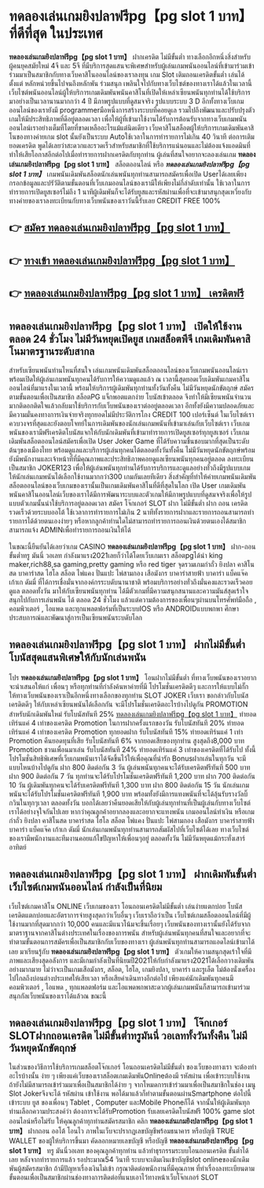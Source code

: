 # ทดลองเล่นเกมยิงปลาฟรีpg【pg slot 1 บาท】  ที่ดีที่สุด ในประเทศ

**ทดลองเล่นเกมยิงปลาฟรีpg【pg slot 1 บาท】** ฝากเครดิต ไม่มีขั้นต่ำ  ทางเลือกอีกหนึ่งสิ่งสำหรับผู้คนยุคสมัยใหม่ 4จี และ 5จี ที่มีบริการสุดแสนจะพิเศษสำหรับผู้เล่นเกมพนันออนไลน์ที่เข้ามาร่วมเข้าร่วมมาเป็นสมาชิกกับทางเว็บคาสิโนออนไลน์ของเราลงทุน เกม Slot  เติมถอนเครดิตขั้นต่ำ เล่นได้ตั้งแต่ หลักหน่วยขึ้นไปจนถึงหลักพัน ร่วมสนุก เพลินใจไปกับทางเว็บไซต์ของทางเราได้แล้วในเวลานี้เว็บไซต์พนันออนไลน์ผู้ให้บริการเกมเดิมพันพนันคาสิโนที่เปิดให้เหล่าเซียนพนันทุกท่านได้ใช้บริการมาอย่างเป็นเวลานานมากกว่า 4 ปี มีภาพรูปแบบที่ดูสมจจริง รูปแบบระบบ 3 D
อีกทั้งทางเว็บเกมออนไลน์ของเรายังมี  programmerมือหนึ่งการสร้างระบบที่คอยดูเล  รวมไปถึงพัฒนาและปรับปรุงตัวเกมให้มีประสิทธิภาพที่ดีอยู่ตลอดเวลา เพื่อให้ผู้ที่เข้ามาใช้งานได้รับการต้อนรับจากทางเว็บเกมพนันออนไลน์เราอย่างเต็มที่โดยที่ขาดเหลืออะไรแม้แต่นิดเดียว เว็บคาสิโนสล็อตผู้ให้บริการเกมเดิมพันคาสิโนของทางค่ายเกม slot นั้นยังเป็นระบบ Autoใช้เวลาในการทำรายการไม่เกิน 40 วินาที ต่อการเติมยอดเครดิต พูดได้เลยว่าสะดวกและรวดเร็วสำหรับสมาชิกที่ใช้บริการแน่นอนและไม่ต้องแจ้งแอดมินที่ทำให้เสียโอกาสอีกต่อไปเมื่อทำรายการฝากเครดิตกับทุกท่าน
ผู้เล่นที่สนใจอยากจะลองเล่นเกม **ทดลองเล่นเกมยิงปลาฟรีpg【pg slot 1 บาท】** สล็อตออนไลน์ หรือ ***ทดลองเล่นเกมยิงปลาฟรีpg【pg slot 1 บาท】*** เกมพนันเดิมพันสล็อตนักเล่นพนันทุกท่านสามารถสมัครเพื่อเปิด Userได้เลยเพียงกรอกข้อมูลและปรัวัติตามขั้นตอนที่เว็บเกมออนไลน์ของเรามีให้เพียงไม่กี่ลำดับเท่านั้น ใช้เวลาในการทำรายการเปิดยูสเซอร์ไม่ถึง 1 นาทีผู้เดิมพันก็จะได้รับยูสและรหัสผ่านเพื่อที่จะเข้ามาสนุกสุดเหวี่ยงกับทางค่ายของเราลงทะเบียนกับทางเว็บพนันของเราวันนี้รับเลย CREDIT FREE 100%

## 👉 [สมัคร ทดลองเล่นเกมยิงปลาฟรีpg【pg slot 1 บาท】](https://archa888.com/)
## 👉 [ทางเข้า ทดลองเล่นเกมยิงปลาฟรีpg【pg slot 1 บาท】](https://archa888.com/)
## 👉 [ทดลองเล่นเกมยิงปลาฟรีpg【pg slot 1 บาท】 เครดิตฟรี](https://archa888.com/)

## ทดลองเล่นเกมยิงปลาฟรีpg【pg slot 1 บาท】 เปิดให้ใช้งานตลอด  24 ชั่วโมง ไม่มีวันหยุดเปิดยูส เกมสล็อตพีจี เกมเดิมพันคาสิโนมาตรฐานระดับสากล

สำหรับเซียนพนันท่านไหนที่สนใจ เล่นเกมพนันเดิมพันสล็อตออนไลน์ของเว็บเกมพนันออนไลน์เราพร้อมเปิดให้ผู้เล่นเกมพนันทุกคนได้รับการให้ความดูแลแล้ว ณ เวลานี้สุดยอดเว็บเดิมพันเกมคาสิโนออนไลน์ที่มาแรงในเวลานี้ พร้อมให้บริการผู้เดิมพันทุกท่านทั้งวันทั้งคืน ไม่มีวันหยุดนักขัตฤกษ์ สมัครตามขั้นตอนเพื่อเป็นสมาชิก สล็อตPG แจ็กพอตแตกง่าย โบนัสเข้าตลอด จึงทำให้มีเซียนพนันจำนวนมากติดอกติดใจแล้วกลับมาใช้บริการกับเว็บพนันของเราต่ออยู่ตลอดเวลา อีกทั้งยังมีความปลอดภัยและมีความมั่นคงทางการเงินจ่ายจริงทุกยอดไม่มีประวัติการโกง CREDIT 100 เปอร์เซ็นต์ ในเว็บไซต์เราควบวงจรที่สุดและยังตอบโจทย์ในการเดิมพันของนักเล่นเกมพนันที่เข้ามาเล่นกับเว็บไซต์เรา
เว็บเกมพนันของเรามีฟรีเครดิตโบนัสแจกให้กับนักเดิมพันที่เข้ามาทำรายการเปิดยูสเซอร์ทุกยูสเซอร์ เว็บเกมเดิมพันสล็อตออนไลน์สมัครเพื่อเปิด User Joker Game ที่ได้รับความชื่นชอบมากที่สุดเป็นระดับต้นๆของเมืองไทย พร้อมดูแลและบริการผู้เล่นทุกคนได้ตลอดทั้งวันทั้งคืน ไม่มีวันหยุดนักขัตฤกษ์พร้อมยังมีพนักงานและเจ้าหน้าที่ที่มีคุณภาพและประสิทธิภาพคอยดูแลเซียนพนันทุกคนอยู่ตลอด ลงทะเบียนเป็นสมาชิก JOKER123 เพื่อให้ผู้เล่นพนันทุกท่านได้รับการบริการและดูแลอย่างทั่วถึงมีรูปแบบเกมให้นักเล่นเกมพนันได้เลือกใช้งานมากกว่า300 เกมกันเลยทีเดียว
สิ่งสำคัญที่ทำให้ค่ายเกมพนันเดิมพันสล็อตออนไลน์ของเว็บเกมของเรานั้นเป็นเกมเดิมพันคาสิโนที่ดีที่สุดในโลก เปิด User  เกมเดิมพันพนันคาสิโนออนไลน์เว็บของเราได้มีการพัฒนาระบบและตัวเกมให้มีภาพรูปแบบที่ดูสมจจริงเพื่อให้รูปแบบตัวเกมนั้นน่าใช้บริการอยู่ตลอดเวลา สมัคร โจ๊กเกอร์ SLOT ฝาก ไม่มีขั้นต่ำ ฝาก ถอน เครดิตรวดเร็วด้วยระบบออโต้ ใช้เวลาการทำรายการไม่เกิน 2 นาทีทั้งรายการฝากและรายการถอนสามารถทำรายการได้ด้วยตนเองง่ายๆ หรือหากลูกค้าท่านใดไม่สามารถทำรายการถอนเงินด้วยตนเองได้สมาชิกสามารถแจ้ง ADMINเพื่อทำรายการถอนเงินให้ได้

ในขณะนี้ยืนยันได้เลยว่าเกม CASINO **ทดลองเล่นเกมยิงปลาฟรีpg【pg slot 1 บาท】** ฝาก-ถอน ขั้นต่ำทรู มันนี่ วอเลท กำลังมาแรง2021เลยก็ว่าได้โดยเว็บเกมเรา สล็อตpgได้นำ  king maker,rich88,sa gaming,pretty gaming หรือ red tiger จุดรวมเกมกำถั่ว  ยิงปลา คาสิโนสด บาคาร่าสด ไฮโล สล็อต ไพ่แคง ปั่นแปะ ไพ่สามกอง เสือมังกร บาคาร่าสายฟ้า บาคาร่า แบ็คแจ๊ค เก้าเก ดัมมี่ ที่ได้การเชื่อมั่นจากองค์กรระบดับนานาชาติ พร้อมบริการอย่างทั่วถึงมั่นคงและรวดเร็วคอยดูแล ตลอดทั้งวัน มาให้กับเซียนพนันทุกท่าน ได้มีตัวเกมที่มีความสนุกสนานและความมันส์สุดเร้าใจสนุกไปกับการเล่นพนัน ได้ ตลอด 24 ชั่วโมง แล้วแต่ความต้องการของเพื่อนๆผ่านบนโทรศัพท์มือถือ , คอมพิวเตอร์ , ไอแพด และทุกแพลตฟอร์มที่เป็นระบบIOS หรือ ANDROIDแบบพกพา ศึกษาประสบการณ์และพัฒนาสู่การเป็นเซียนพนันระบดับโลก

## ทดลองเล่นเกมยิงปลาฟรีpg【pg slot 1 บาท】 ฝากไม่มีขั้นต่ำ โบนัสสุดแสนพิเศษให้กับนักเล่นพนัน

โปร **ทดลองเล่นเกมยิงปลาฟรีpg【pg slot 1 บาท】** โอนฝากไม่มีขั้นต่ำ ที่ทางเว็บพนันของเราอยากจะนำเสนอให้แก่  เพื่อนๆ หรือทุกท่านที่กำลังค้นหาค่ายที่มี โปรโมชั่นเครดิตดีๆ และการให้แบบไม่กั๊ก ให้ทางเว็บพนันของเราเป็นอีกหนึ่งทางเลือกของทุกท่าน SLOT JOKER เว็บเรา ขอกล่าวกับโบนัสเครดิตดีๆ ให้กับเหล่าเซียนพนันได้เลือกกัน จะมีโปรโมชั่นเครดิตอะไรบ้างไปดูกัน
 PROMOTION สำหรับนักเดิมพันใหม่ รับโบนัสทันที 25% [ทดลองเล่นเกมยิงปลาฟรีpg【pg slot 1 บาท】](https://archa888.com/) ทำยอดเทิร์นแค่ 4 เท่าของเครดิต
 Promotion ในการฝากครั้งแรกของวัน รับโบนัสทันที 20% ทำยอดเทิร์นแค่ 4 เท่าของเครดิต
 Promotion ทุกยอดฝาก รับโบนัสทันที 15% ทำยอดเทิร์นแค่ 1 เท่า
 Promotion คืนยอดทุนที่เสีย รับโบนัสทันที 6% จากยอดเสียของทุกท่าน สูงสุดถึง8,000 บาท
 Promotion ชวนเพื่อนมาเล่น รับโบนัสทันที 24% ทำยอดเทิร์นแค่ 3 เท่าของเครดิตที่ได้รับไป
ทั้งนี้โปรโมชั่นสิทธิพิเศษที่เว็บเกมพนันเราได้จัดขึ้นไว้ให้เพื่อคุณที่น่ารัก Bonusฝากเล่นในทุกวัน จะมีแบบไหนบ้างไปดูกัน
ฝาก 800 ติดต่อกัน 3 วัน ผู้เล่นพนันทุกคนจะได้รับเครดิตฟรีทันที 500 บาท
ฝาก 900 ติดต่อกัน 7 วัน ทุกท่านจะได้รับโปรโมชั่นเครดิตฟรีทันที 1,200 บาท
ฝาก 700 ติดต่อกัน 10 วัน ผู้เดิมพันทุกคนจะได้รับเครดิตฟรีทันที 1,300 บาท
ฝาก 800 ติดต่อกัน 15 วัน นักเล่นเกมพนันจะได้รับโปรโมชั่นเครดิตฟรีทันที 1,900 บาท
พร้อมทั้งยังมีการแทงพนันที่จะได้ลุ้นรับรางวัลบิ๊กวินในทุกๆเวลา ตลอดทั้งวัน บอกได้เลยว่าคืนยอดเสียให้กับผู้เล่นทุกท่านที่เป็นผู้เล่นกับทางเว็บไซต์เราได้อย่างจุใจกันไปเลย หากว่าคุณลูกค้าอยากลองและอยากจะแทงพนัน เกมออนไลน์ทำเงิน หรือเกมกำถั่ว  ยิงปลา คาสิโนสด บาคาร่าสด ไฮโล สล็อต ไพ่แคง ปั่นแปะ ไพ่สามกอง เสือมังกร บาคาร่าสายฟ้า บาคาร่า แบ็คแจ๊ค เก้าเก ดัมมี่ นักเล่นเกมพนันทุกท่านสามารถสัมผัสไปที่เว็บไซต์ได้เลย ทางเว็บไซต์ของเรามีพนักงานและทีมงานคอยแก้ไขปัญหาให้เพื่อนๆอยู่ ตลอดทั้งวัน ไม่มีวันหยุดแม้กระทั่งเสาร์อาทิตย์

## ทดลองเล่นเกมยิงปลาฟรีpg【pg slot 1 บาท】 ฝากเดิมพันขั้นต่ำ  เว็บไซต์เกมพนันออนไลน์ กำลังเป็นที่นิยม

เว็บไซต์เกมคาสิโน ONLINE เว็บเกมของเรา โอนถอนเครดิตไม่มีขั้นต่ำ เล่นง่ายแตกบ่อย โบนัสเครดิตแตกบ่อยและอัตราการจ่ายสูงสุดกว่าเว็บอื่นๆ เว็บเราถือว่าเป็น เว็บไซต์เกมสล็อตออนไลน์ที่มีผู้ใช้งานมากที่สุดมากกว่า 10,000 คนและมีแนวโน้มจะขึ้นเรื่อยๆ เว็บพนันของทางเรานั้นยังได้รับจากมาตราฐานจากคาสิโนต่างประเทศในเรื่องของการพนัน สำหรับผู้เล่นพนันทุกคนที่สนใจและอยากที่จะทำตามขั้นตอนการสมัครเพื่อเป็นสมาชิกกับเว็บของทางเรา ผู้เล่นพนันทุกท่านสามารถแอดไลน์เข้ามาได้เลย
	มาเรียนรู้กับ **ทดลองเล่นเกมยิงปลาฟรีpg【pg slot 1 บาท】** ตัวเกมให้ความสนุกสุดเร้าใจที่มีภาพและเสียงสุดอลังการ และมีเกมกำลังเป็นที่นิยมปี2021ให้กับกำลังมาแรง2021ได้เลือกวางเดิมพันอย่างมากมาย  ไม่ว่าจะเป็นเกมเสือมังกร, สล็อต, ไฮโล, เกมยิงปลา, บาคาร่า และรูเล็ต ไม่ต้องนั่งเครื่องไปไกลถึงบ่อนต่างประเทศให้เสียเวลา หรือเสียค่าเดินทางอีกต่อไป เพียงแค่นักเดิมพันทุกคนมีคอมพิวเตอร์ , ไอแพด , ทุกแพลตฟอร์ม และไอแพดพกพาสะดวกผู้เล่นเกมพนันก็สามารถเข้ามาร่วมสนุกกัลเว็บพนันของเราได้แล้วณ ขณะนี้

## ทดลองเล่นเกมยิงปลาฟรีpg【pg slot 1 บาท】 โจ๊กเกอร์ SLOTฝากถอนเครดิต ไม่มีขั้นต่ำทรูมันนี่ วอเลททั้งวันทั้งคืน ไม่มีวันหยุดนักขัตฤกษ์

ในส่วนของวิธีการใช้บริการเกมสล็อตโจ๊กเกอร์ โอนถอนเครดิตไม่มีขั้นต่ำ ของเว็บของทางเรา จะต้องทำอะไรบ้างนั้น ง่าย ๆ เพียงแค่เว็บของเราสล็อตเกมเดิมพันOnlineต้องมี รหัสผ่าน เพื่อเข้าระบบใช้งาน ถ้ายังไม่มีสามารถเข้าร่วมมาเพื่อเป็นสมาชิกได้ง่าย ๆ จากโหมดการเข้าร่วมมาเพื่อเป็นสมาชิกในช่อง เมนู Slot Jokerจึงจะได้ รหัสผ่าน เข้าใช้งาน พอได้มาแล้วก็ทำตามขั้นตอนผ่านSmartphone ต่อไปนี้
เข้าระบบ ยูส  ของเพื่อนๆ Tablet , Computer และMobile Phoneก็ได้
จากนั้นให้ผู้เดิมพันทุกท่านเลือกความประสงค์ว่า ต้องการจะได้รับPromotion รับเลยเครดิตโบนัสฟรี 100% game slot ออนไลน์หรือไม่รับ
ให้คุณลูกค้าทุกท่านสมัครสมาชิก คลิก **ทดลองเล่นเกมยิงปลาฟรีpg【pg slot 1 บาท】** ฝากถอน ออโต้ โอนไว ภาพในเว็บจะปรากฏเลขบัญชีพร้อมธนาคาร หรือบัญชี TRUE WALLET ของผู้ให้บริการขึ้นมา
คัดลอกหมายเลขบัญชี หรือบัญชี **ทดลองเล่นเกมยิงปลาฟรีpg【pg slot 1 บาท】** ทรู มันนี่วอเลท ของคุณลูกค้าทุกท่าน แล้วทำธุรกรรมระบบโอนถอนเครดิต ขั้นต่ำได้เลย
หลังจากทำรายการแล้ว รอประมาณ54 วินาที ระบบจะเติมเงินเข้าบัญชีslot onlineของนักเดิมพันผู้สมัครสมาชิก
ถ้ามีปัญหาเรื่องเงินไม่เข้า กรุณาติดต่อพนักงานที่มีคุณภาพ ที่ทำเรื่องลงทะเบียนตามขั้นตอนเพื่อเป็นสมาชิกผ่านช่องทางการติดต่อที่แนบเอาไว้ทางหน้าเว็บโจ๊กเกอร์ SLOT


